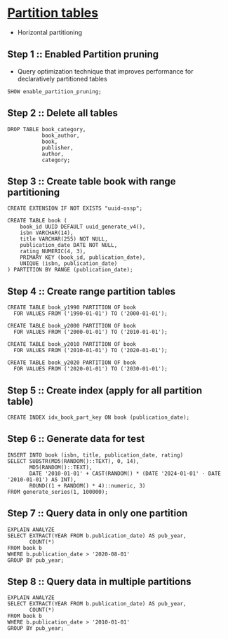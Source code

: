 # [Partition tables](https://www.postgresql.org/docs/current/ddl-partitioning.html)
* Horizontal partitioning

## Step 1 :: Enabled Partition pruning
* Query optimization technique that improves performance for declaratively partitioned tables

```
SHOW enable_partition_pruning;
```

## Step 2 :: Delete all tables
```
DROP TABLE book_category, 
           book_author, 
           book, 
           publisher,
           author, 
           category;
```

## Step 3 :: Create table book with range partitioning
```
CREATE EXTENSION IF NOT EXISTS "uuid-ossp";

CREATE TABLE book (
    book_id UUID DEFAULT uuid_generate_v4(),
    isbn VARCHAR(14),
    title VARCHAR(255) NOT NULL,
    publication_date DATE NOT NULL,
    rating NUMERIC(4, 3),
    PRIMARY KEY (book_id, publication_date),
    UNIQUE (isbn, publication_date)
) PARTITION BY RANGE (publication_date);
```

## Step 4 :: Create range partition tables
```
CREATE TABLE book_y1990 PARTITION OF book
  FOR VALUES FROM ('1990-01-01') TO ('2000-01-01');

CREATE TABLE book_y2000 PARTITION OF book
  FOR VALUES FROM ('2000-01-01') TO ('2010-01-01');

CREATE TABLE book_y2010 PARTITION OF book
  FOR VALUES FROM ('2010-01-01') TO ('2020-01-01');
  
CREATE TABLE book_y2020 PARTITION OF book
  FOR VALUES FROM ('2020-01-01') TO ('2030-01-01');
```

## Step 5 :: Create index (apply for all partition table)
```
CREATE INDEX idx_book_part_key ON book (publication_date);
```

## Step 6 :: Generate data for test
```
INSERT INTO book (isbn, title, publication_date, rating)
SELECT SUBSTR(MD5(RANDOM()::TEXT), 0, 14), 
       MD5(RANDOM()::TEXT), 
       DATE '2010-01-01' + CAST(RANDOM() * (DATE '2024-01-01' - DATE '2010-01-01') AS INT),
       ROUND((1 + RANDOM() * 4)::numeric, 3)
FROM generate_series(1, 100000);
```

## Step 7 :: Query data in only one partition
```
EXPLAIN ANALYZE
SELECT EXTRACT(YEAR FROM b.publication_date) AS pub_year,
       COUNT(*)
FROM book b
WHERE b.publication_date > '2020-08-01' 
GROUP BY pub_year;
```

## Step 8 :: Query data in multiple partitions
```
EXPLAIN ANALYZE
SELECT EXTRACT(YEAR FROM b.publication_date) AS pub_year,
       COUNT(*)
FROM book b
WHERE b.publication_date > '2010-01-01' 
GROUP BY pub_year;
```
